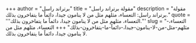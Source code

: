 +++
author = "برتراند راسل"
title = "مقولة برتراند راسل"
description = "مقولة برتراند راسل: التعساء، مثلهم مثل من لا ينامون جيدا، دائماً ما يتفاخرون بذلك."
quote = '''التعساء، مثلهم مثل من لا ينامون جيدا، دائماً ما يتفاخرون بذلك.'''
slug = "التعساء،-مثلهم-مثل-من-لا-ينامون-جيدا،-دائماً-ما-يتفاخرون-بذلك"
+++
التعساء، مثلهم مثل من لا ينامون جيدا، دائماً ما يتفاخرون بذلك.
